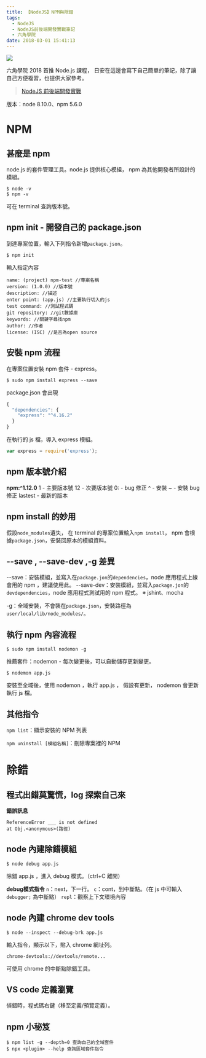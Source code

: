 ```yaml
---
title: 【NodeJS】NPM與除錯
tags:
  - NodeJS
  - NodeJS前後端開發實戰筆記
  - 六角學院
date: 2018-03-01 15:41:13
---
```

![](/img/nodejs_hexschool.png)

六角學院 2018 首推 Node.js 課程，
日安在這邊會寫下自己簡單的筆記，除了讓自己方便複習，也提供大家參考。

> [NodeJS 前後端開發實戰](http://www.hexschool.com/courses/nodejs.html)

版本：node 8.10.0、npm 5.6.0

<!-- more -->

# NPM

## 甚麼是 npm

node.js 的套件管理工具。node.js 提供核心模組， npm 為其他開發者所設計的模組。

```
$ node -v
$ npm -v
```

可在 terminal 查詢版本號。

## npm init - 開發自己的 package.json

到達專案位置，輸入下列指令新增`package.json`。

```
$ npm init
```
輸入指定內容
```
name: (project) npm-test //專案名稱
version: (1.0.0) //版本號
description: //描述
enter point: (app.js) //主要執行切入的js
test command: //測試程式碼
git repository: //git數據庫
keywords: //關鍵字尋找npm
author: //作者
license: (ISC) //是否為open source
```

## 安裝 npm 流程

在專案位置安裝 npm 套件 - express。

```
$ sudo npm install express --save
```
package.json 會出現
```js
{
  "dependencies": {
    "express": "^4.16.2"
  }
}
```
在執行的 js 檔，導入 express 模組。
```js
var express = require('express');
```

## npm 版本號介紹

**npm:^1.12.0**
1  - 主要版本號
12 - 次要版本號
0: - bug 修正 
^  - 安裝
~  - 安裝 bug 修正
lastest - 最新的版本 

## npm install 的妙用

假設`node_modules`遺失， 在 terminal 的專案位置輸入`npm install`，
npm 會根據`package.json`，安裝回原本的模組資料。

## --save , --save-dev ,-g 差異

--save：安裝模組，並寫入在`package.jon`的`dependencies`，node 應用程式上線會用的 npm ，建議使用此。
--save-dev：安裝模組，並寫入`package.jon`的`devdependencies`，node 應用程式測試用的 npm 程式。
※ jshint、mocha

-g：全域安裝，不會裝在`package.json`，安裝路徑為`user/local/lib/node_modules/`。

## 執行 npm 內容流程

```
$ sudo npm install nodemon -g
```
推薦套件：nodemon - 每次變更後，可以自動儲存更新變更。
```
$ nodemon app.js
```
安裝至全域後，使用 nodemon ，執行 app.js ，
假設有更新， nodemon 會更新執行 js 檔。

## 其他指令

`npm list`：顯示安裝的 NPM 列表

`npm uninstall [模組名稱]`：刪除專案裡的 NPM

# 除錯

## 程式出錯莫驚慌，log 探索自己來

**錯誤訊息**
```
ReferenceError ___ is not defined
at Obj.<anonymous>(路徑)
```
## node 內建除錯模組

```
$ node debug app.js
```
除錯 app.js ，進入 debug 模式。（ctrl+C 離開）

**debug模式指令**
`n`：next，下一行。
`c`：cont，到中斷點。（在 js 中可輸入 `debugger;` 為中斷點）
`repl`：觀察上下文環境內容

## node 內建 chrome dev tools

```
$ node --inspect --debug-brk app.js
```
輸入指令，顯示以下，貼入 chrome 網址列。
```
chrome-devtools://devtools/remote...
```
可使用 chrome 的中斷點除錯工具。

## VS code 定義瀏覽

偵錯時，程式碼右鍵（移至定義/預覽定義）。


## npm 小秘笈

```
$ npm list -g --depth=0 查詢自己的全域套件
$ npx <plugin> --help 查詢區域套件指令 
```





